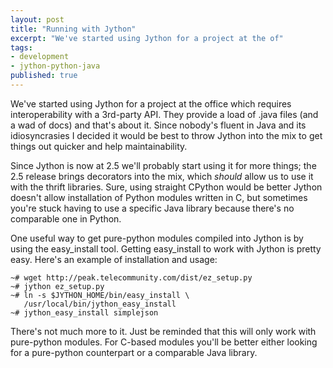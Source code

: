 ```yaml
---
layout: post
title: "Running with Jython"
excerpt: "We've started using Jython for a project at the of"
tags: 
- development
- jython-python-java
published: true
---
```


We've started using Jython for a project at the office which requires interoperability with a 3rd-party API. They provide a load of .java files (and a wad of docs) and that's about it. Since nobody's fluent in Java and its idiosyncrasies I decided it would be best to throw Jython into the mix to get things out quicker and help maintainability.

Since Jython is now at 2.5 we'll probably start using it for more things; the 2.5 release brings decorators into the mix, which _should_ allow us to use it with the thrift libraries. Sure, using straight CPython would be better Jython doesn't allow installation of Python modules written in C, but sometimes you're stuck having to use a specific Java library because there's no comparable one in Python.

One useful way to get pure-python modules compiled into Jython is by using the easy_install tool. Getting easy_install to work with Jython is pretty easy. Here's an example of installation and usage:

    ~# wget http://peak.telecommunity.com/dist/ez_setup.py
    ~# jython ez_setup.py
    ~# ln -s $JYTHON_HOME/bin/easy_install \
       /usr/local/bin/jython_easy_install
    ~# jython_easy_install simplejson

There's not much more to it. Just be reminded that this will only work with pure-python modules. For C-based modules you'll be better either looking for a pure-python counterpart or a comparable Java library.
